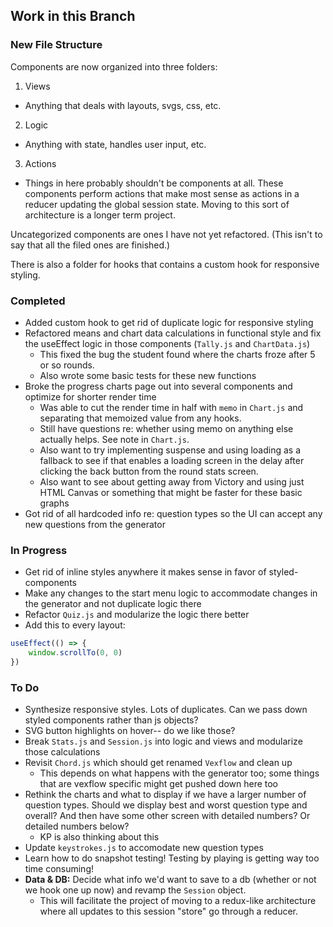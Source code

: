 ## Work in this Branch

### New File Structure
Components are now organized into three folders:

1. Views

  * Anything that deals with layouts, svgs, css, etc.

2. Logic

  * Anything with state, handles user input, etc.

3. Actions

  * Things in here probably shouldn't be components at all. These components perform actions that make most sense as actions in a reducer updating the global session state. Moving to this sort of architecture is a longer term project.

Uncategorized components are ones I have not yet refactored. (This isn't to say that all the filed ones are finished.)

There is also a folder for hooks that contains a custom hook for responsive styling.

### Completed
* Added custom hook to get rid of duplicate logic for responsive styling
* Refactored means and chart data calculations in functional style and fix the useEffect logic in those components (`Tally.js` and `ChartData.js`)
  * This fixed the bug the student found where the charts froze after 5 or so rounds.
  * Also wrote some basic tests for these new functions
* Broke the progress charts page out into several components and optimize for shorter render time
  * Was able to cut the render time in half with `memo` in `Chart.js` and separating that memoized value from any hooks.
  * Still have questions re: whether using memo on anything else actually helps. See note in `Chart.js`.
  * Also want to try implementing suspense and using loading as a fallback to see if that enables a loading screen in the delay after clicking the back button from the round stats screen.
  * Also want to see about getting away from Victory and using just HTML Canvas or something that might be faster for these basic graphs
* Got rid of all hardcoded info re: question types so the UI can accept any new questions from the generator

### In Progress
* Get rid of inline styles anywhere it makes sense in favor of styled-components
* Make any changes to the start menu logic to accommodate changes in the generator and not duplicate logic there
* Refactor `Quiz.js` and modularize the logic there better
* Add this to every layout:
```js
useEffect(() => {
    window.scrollTo(0, 0)
})
```

### To Do
* Synthesize responsive styles. Lots of duplicates. Can we pass down styled components rather than js objects?
* SVG button highlights on hover-- do we like those?
* Break `Stats.js` and `Session.js` into logic and views and modularize those calculations
* Revisit `Chord.js` which should get renamed `Vexflow` and clean up
  * This depends on what happens with the generator too; some things that are vexflow specific might get pushed down here too
* Rethink the charts and what to display if we have a larger number of question types. Should we display best and worst question type and overall? And then have some other screen with detailed numbers? Or detailed numbers below?
  * KP is also thinking about this
* Update `keystrokes.js` to accomodate new question types
* Learn how to do snapshot testing! Testing by playing is getting way too time consuming!
* **Data & DB:** Decide what info we'd want to save to a db (whether or not we hook one up now) and revamp the `Session` object.
  * This will facilitate the project of moving to a redux-like architecture where all updates to this session "store" go through a reducer.
